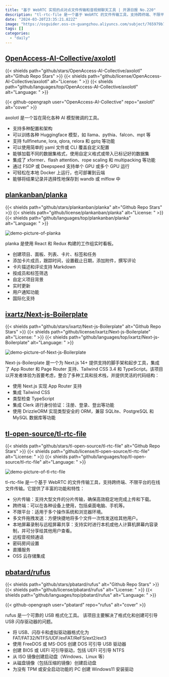 ```yaml
---
title: "基于 WebRTC 实现的点对点文件传输和音视频聊天工具 | 开源日报 No.220"
description: "tl-rtc-file 是一个基于 WebRTC 的文件传输工具，支持跨终端、不限平台的在线文件传输。"
date: "2024-03-20T23:35:21.822Z"
image: "https://osguider.oss-cn-guangzhou.aliyuncs.com/subject/765979b7b73d86e8863b8e651250d847.png"
tags: []
categories:
  - "daily"
---
```


## [OpenAccess-AI-Collective/axolotl](https://github.com/OpenAccess-AI-Collective/axolotl)

{{< shields path="github/stars/OpenAccess-AI-Collective/axolotl" alt="Github Repo Stars" >}} {{< shields path="github/license/OpenAccess-AI-Collective/axolotl" alt="License: " >}} {{< shields path="github/languages/top/OpenAccess-AI-Collective/axolotl" alt="Language: " >}}

{{< github-opengraph user="OpenAccess-AI-Collective" repo="axolotl" alt="cover" >}}

axolotl 是一个旨在简化各种 AI 模型微调的工具。

- 支持多种配置和架构
- 可以训练各种 Huggingface 模型，如 llama、pythia、falcon、mpt 等
- 支持 fullfinetune, lora, qlora, relora 和 gptq 等功能
- 可以使用简单的 yaml 文件或 CLI 覆盖自定义配置
- 能够加载不同的数据集格式，使用自定义格式或带入已标记好的数据集
- 集成了 xformer、flash attention、rope scaling 和 multipacking 等功能
- 通过 FSDP 或 Deepspeed 支持单个 GPU 或多个 GPU 运行
- 可轻松在本地 Docker 上运行，也可部署到云端
- 能够将结果记录并选择性地保存到 wandb 或 mlflow 中
  
## [plankanban/planka](https://github.com/plankanban/planka)

{{< shields path="github/stars/plankanban/planka" alt="Github Repo Stars" >}} {{< shields path="github/license/plankanban/planka" alt="License: " >}} {{< shields path="github/languages/top/plankanban/planka" alt="Language: " >}}

![demo-picture-of-planka](https://picgo-daily.oss-cn-guangzhou.aliyuncs.com/picgo-daily/2024/621c1ced65dd8a3ef41c8dbd888aad98.png)

planka 是使用 React 和 Redux 构建的工作组实时看板。

- 创建项目、面板、列表、卡片、标签和任务
- 添加卡片成员，跟踪时间，设置截止日期，添加附件，撰写评论
- 卡片描述和评论支持 Markdown
- 按成员和标签筛选
- 自定义项目背景
- 实时更新
- 用户通知功能
- 国际化支持
  
## [ixartz/Next-js-Boilerplate](https://github.com/ixartz/Next-js-Boilerplate)

{{< shields path="github/stars/ixartz/Next-js-Boilerplate" alt="Github Repo Stars" >}} {{< shields path="github/license/ixartz/Next-js-Boilerplate" alt="License: " >}} {{< shields path="github/languages/top/ixartz/Next-js-Boilerplate" alt="Language: " >}}

![demo-picture-of-Next-js-Boilerplate](https://static.osguider.com/subject/github/ixartz/Next-js-Boilerplate/269a52e5293d1d4ad79a21604ac72823.png)

Next-js-Boilerplate 是一个为 Next.js 14+ 提供支持的脚手架和起步工具，集成了 App Router 和 Page Router 支持、Tailwind CSS 3.4 和 TypeScript。该项目以开发者体验为首要考虑，整合了多种工具和技术栈，并提供灵活的代码结构：

- 使用 Next.js 实现 App Router 支持
- 集成 Tailwind CSS
- 类型检查 TypeScript
- 集成 Clerk 进行身份验证：注册、登录、登出等功能
- 使用 DrizzleORM 实现类型安全的 ORM，兼容 SQLite、PostgreSQL 和 MySQL 数据库等功能
  
## [tl-open-source/tl-rtc-file](https://github.com/tl-open-source/tl-rtc-file)

{{< shields path="github/stars/tl-open-source/tl-rtc-file" alt="Github Repo Stars" >}} {{< shields path="github/license/tl-open-source/tl-rtc-file" alt="License: " >}} {{< shields path="github/languages/top/tl-open-source/tl-rtc-file" alt="Language: " >}}

![demo-picture-of-tl-rtc-file](https://picgo-daily.oss-cn-guangzhou.aliyuncs.com/picgo-daily/2024/464e4e1d37df7e387758a47ad65f9074.png)

tl-rtc-file 是一个基于 WebRTC 的文件传输工具，支持跨终端、不限平台的在线文件传输。它提供了丰富的功能和特性：

- 分片传输：支持大型文件的分片传输，确保高效稳定地完成上传和下载。
- 跨终端：可以在各种设备上使用，包括桌面电脑、手机等。
- 不限平台：适用于多个操作系统和浏览器环境。
- 多文件拖拽发送：方便快捷地将多个文件一次性发送给其他用户。
- 本地屏幕录制与远程屏幕共享：支持实时进行本机或他人计算机屏幕内容录制，并可分享给其他用户查看。
- 远程音视频通话
- 密码房间设置
- 直播服务
- OSS 云存储集成
  
## [pbatard/rufus](https://github.com/pbatard/rufus)

{{< shields path="github/stars/pbatard/rufus" alt="Github Repo Stars" >}} {{< shields path="github/license/pbatard/rufus" alt="License: " >}} {{< shields path="github/languages/top/pbatard/rufus" alt="Language: " >}}

{{< github-opengraph user="pbatard" repo="rufus" alt="cover" >}}

rufus 是一个可靠的 USB 格式化工具。
该项目主要解决了格式化和创建可引导 USB 闪存驱动器的问题。

- 将 USB、闪存卡和虚拟驱动器格式化为 FAT/FAT32/NTFS/UDF/exFAT/ReFS/ext2/ext3
- 使用 FreeDOS 或 MS-DOS 创建 DOS 可引导 USB 驱动器
- 创建 BIOS 或 UEFI 可引导驱动，包括 UEFI 可引导 NTFS
- 从 ISO 镜像创建启动盘（Windows、Linux 等）
- 从磁盘镜像（包括压缩的镜像）创建启动盘
- 为没有 TPM 或安全启动功能的 PC 创建 Windows11 安装驱​​​​​​动
  
